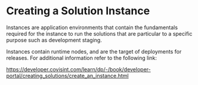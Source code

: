 # Creating a Solution Instance
Instances are application environments that contain the fundamentals required for the instance to run the solutions that are particular to a specific purpose such as development staging.

Instances contain runtime nodes, and are the target of deployments for releases. For additional information refer to the following link:

https://developer.covisint.com/learn/dp/-/book/developer-portal/creating_solutions/create_an_instance.html
